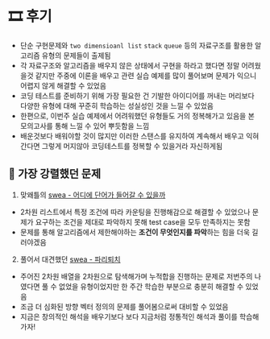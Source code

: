 # 🎞 후기
- 단순 구현문제와 `two dimensioanl list` `stack` `queue` 등의 자료구조를 활용한 알고리즘 유형의 문제들이 출제됨
- 각 자료구조와 알고리즘을 배우지 않은 상태에서 구현을 하라고 했다면 정말 어려웠을것 같지만 주중에 이론을 배우고 관련 실습 예제를 많이 풀어보며 문제가 익으니 어렵지 않게 해결할 수 있었음
- 코딩 테스트를 준비하기 위해 가장 필요한 건 기발한 아이디어를 꺼내는 머리보다 다양한 유형에 대해 꾸준히 학습하는 성실성인 것을 느낄 수 있었음
- 한편으로, 이번주 실습 예제에서 어려워했던 유형들도 거의 정복해가고 있음을 본 모의고사를 통해 느낄 수 있어 뿌듯함을 느낌
- 배운것보다 배워야할 것이 많지만 이러한 스탠스를 유지하여 계속해서 배우고 익혀간다면 그렇게 머지않아 코딩테스트를 정복할 수 있을거라 자신하게됨  

## 💎 가장 강렬했던 문제
1. 맞왜틀의 [swea - 어디에 단어가 들어갈 수 있을까](./SWEA_1979.py)
- 2차원 리스트에서 특정 조건에 따라 카운팅을 진행해감으로 해결할 수 있었으나 문제가 요구하는 조건을 제대로 파악하지 못해 test case을 모두 만족하지는 못함
- 문제를 통해 알고리즘에서 제한해야하는 **조건이 무엇인지를 파악**하는 힘을 더욱 길러야겠음

2. 풀어서 대견했던 [swea - 파리퇴치](./SWEA_2001.py)
- 주어진 2차원 배열을 2차원으로 탐색해가며 누적합을 진행하는 문제로 저번주의 나였다면 풀 수 없었을 유형이었지만 한 주간 학습한 부분으로 충분히 해결할 수 있었음
- 조금 더 심화된 방향 벡터 정의의 문제를 풀어봄으로써 대비할 수 있었음
- 지금은 창의적인 해석을 배우기보다 보다 지금처럼 정통적인 해석과 풀이를 학습해가자! 